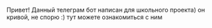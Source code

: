 Привет! Данный телеграм бот написан для школьного проекта) он кривой, не спорю :) тут можете ознакомиться с ним 
